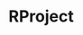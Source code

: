 # RProject

<div>
  <img src="https://github.com/parkhongjoon/RProject/blob/img/회원가입1.png" alt=""> 
</div>
